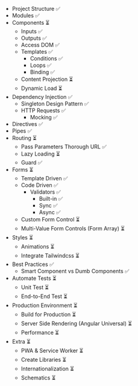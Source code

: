 - Project Structure ✅
- Modules ✅
- Components ⏳
	- Inputs ✅
	- Outputs ✅
	- Access DOM ✅
	- Templates ✅
		- Conditions ✅
		- Loops ✅
		- Binding ✅
	- Content Projection ⏳
	- Dynamic Load ⏳
- Dependency Injection ✅
	- Singleton Design Pattern ✅
	- HTTP Requests ✅
		- Mocking ✅
- Directives ✅
- Pipes ✅
- Routing ⏳
	- Pass Parameters Thorough URL ✅
	- Lazy Loading ⏳
	- Guard ✅
- Forms ⏳
	- Template Driven ✅
	- Code Driven ✅
		- Validators ✅
			- Built-in ✅
			- Sync ✅
			- Async ✅
	- Custom Form Control ⏳
	- Multi-Value Form Controls (Form Array) ⏳
- Styles ⏳
	- Animations ⏳
	- Integrate Tailwindcss ⏳
- Best Practices ✅
	- Smart Component vs Dumb Components ✅
- Automate Tests ⏳
	- Unit Test ⏳
	- End-to-End Test ⏳
- Production Environment ⏳
	- Build for Production ⏳
	- Server Side Rendering (Angular Universal) ⏳
	- Performance ⏳
- Extra ⏳
	- PWA & Service Worker ⏳
	- Create Libraries ⏳
	- Internationalization ⏳
	- Schematics ⏳
